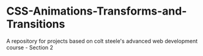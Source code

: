 # CSS-Animations-Transforms-and-Transitions
A repository for projects based on colt steele's advanced web development course - Section 2
